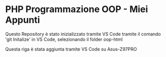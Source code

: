 # PHP Programmazione OOP - Miei Appunti

Questo Repository è stato inizializzato tramite VS Code
tramite il comando 'git Initalize' in VS Code, selezionando il folder oop-html

Questa riga è stata aggiunta tramite VS Code su Asus-Z97PRO
